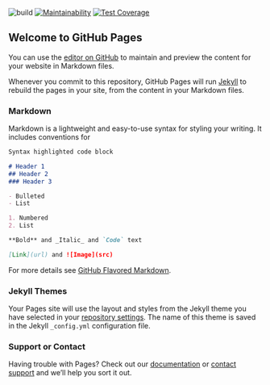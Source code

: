 ![build](https://travis-ci.org/TomFinill/dodo.svg?branch=master) [![Maintainability](https://api.codeclimate.com/v1/badges/42198ebf17bf127e0da6/maintainability)](https://codeclimate.com/github/TomFinill/dodo/maintainability) [![Test Coverage](https://api.codeclimate.com/v1/badges/42198ebf17bf127e0da6/test_coverage)](https://codeclimate.com/github/TomFinill/dodo/test_coverage)

## Welcome to GitHub Pages

You can use the [editor on GitHub](https://github.com/TomFinill/dodo/edit/master/README.md) to maintain and preview the content for your website in Markdown files.

Whenever you commit to this repository, GitHub Pages will run [Jekyll](https://jekyllrb.com/) to rebuild the pages in your site, from the content in your Markdown files.

### Markdown

Markdown is a lightweight and easy-to-use syntax for styling your writing. It includes conventions for

```markdown
Syntax highlighted code block

# Header 1
## Header 2
### Header 3

- Bulleted
- List

1. Numbered
2. List

**Bold** and _Italic_ and `Code` text

[Link](url) and ![Image](src)
```

For more details see [GitHub Flavored Markdown](https://guides.github.com/features/mastering-markdown/).

### Jekyll Themes

Your Pages site will use the layout and styles from the Jekyll theme you have selected in your [repository settings](https://github.com/TomFinill/dodo/settings). The name of this theme is saved in the Jekyll `_config.yml` configuration file.

### Support or Contact

Having trouble with Pages? Check out our [documentation](https://help.github.com/categories/github-pages-basics/) or [contact support](https://github.com/contact) and we’ll help you sort it out.
